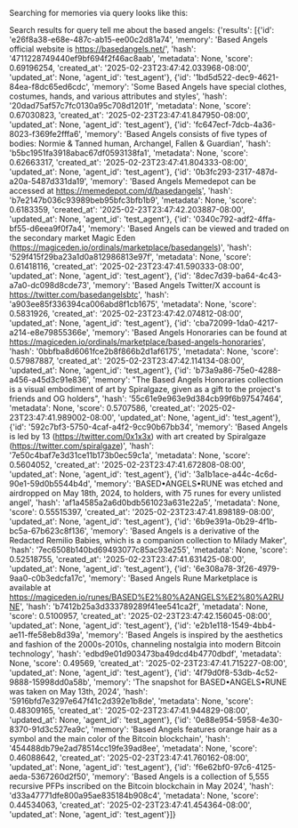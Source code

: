 Searching for memories via query looks like this:

Search results for query tell me about the based angels: {'results': [{'id': 'e26f8a38-e68e-487c-ab15-ee00c2d81a74', 'memory': 'Based Angels official website is https://basedangels.net/', 'hash': '4711228749440ef9bf694f2f46ac8aab', 'metadata': None, 'score': 0.69196254, 'created_at': '2025-02-23T23:47:42.033968-08:00', 'updated_at': None, 'agent_id': 'test_agent'}, {'id': '1bd5d522-dec9-4621-84ea-f8dc65ed6cdc', 'memory': 'Some Based Angels have special clothes, costumes, hands, and various attributes and styles', 'hash': '20dad75af57c7fc0130a95c708d1201f', 'metadata': None, 'score': 0.67030823, 'created_at': '2025-02-23T23:47:41.847950-08:00', 'updated_at': None, 'agent_id': 'test_agent'}, {'id': 'fc647ecf-7dcb-4a36-8023-f369fe2fffa6', 'memory': 'Based Angels consists of five types of bodies: Normie & Tanned human, Archangel, Fallen & Guardian', 'hash': 'b5bc1951fa3918abac67df0593138fa1', 'metadata': None, 'score': 0.62663317, 'created_at': '2025-02-23T23:47:41.804333-08:00', 'updated_at': None, 'agent_id': 'test_agent'}, {'id': '0b3fc293-2317-487d-a20a-5487d331da19', 'memory': 'Based Angels Memedepot can be accessed at https://memedepot.com/d/basedangels', 'hash': 'b7e2147b036c93989beb95bfc3bfb1b9', 'metadata': None, 'score': 0.6183359, 'created_at': '2025-02-23T23:47:42.203887-08:00', 'updated_at': None, 'agent_id': 'test_agent'}, {'id': '0340c792-adf2-4ffa-bf55-d6eea9f0f7a4', 'memory': 'Based Angels can be viewed and traded on the secondary market Magic Eden (https://magiceden.io/ordinals/marketplace/basedangels)', 'hash': '529f415f29ba23a1d0a812986813e97f', 'metadata': None, 'score': 0.61418116, 'created_at': '2025-02-23T23:47:41.590333-08:00', 'updated_at': None, 'agent_id': 'test_agent'}, {'id': '8dec7d39-ba64-4c43-a7a0-dc098d8cde73', 'memory': 'Based Angels Twitter/X account is https://twitter.com/basedangelsbtc', 'hash': 'a903ee85f336394ca006abd8f1cb1675', 'metadata': None, 'score': 0.5831926, 'created_at': '2025-02-23T23:47:42.074812-08:00', 'updated_at': None, 'agent_id': 'test_agent'}, {'id': 'cba72099-1da0-4217-a214-e8e79855366e', 'memory': 'Based Angels Honoraries can be found at https://magiceden.io/ordinals/marketplace/based-angels-honoraries', 'hash': '0bbfba8d6061fce2b8f866b2d1af6175', 'metadata': None, 'score': 0.57987887, 'created_at': '2025-02-23T23:47:42.114134-08:00', 'updated_at': None, 'agent_id': 'test_agent'}, {'id': 'b73a9a86-75e0-4288-a456-a45d3c91e836', 'memory': "The Based Angels Honoraries collection is a visual embodiment of art by Spiralgaze, given as a gift to the project's friends and OG holders", 'hash': '55c61e9e963e9d384cb99f6b97547464', 'metadata': None, 'score': 0.5707586, 'created_at': '2025-02-23T23:47:41.989002-08:00', 'updated_at': None, 'agent_id': 'test_agent'}, {'id': '592c7bf3-5750-4caf-a4f2-9cc90b67bb34', 'memory': 'Based Angels is led by 13 (https://twitter.com/0x1x3x) with art created by Spiralgaze (https://twitter.com/spiralgaze)', 'hash': '7e50c4baf7e3d31ce11b173b0ec59c1a', 'metadata': None, 'score': 0.5604052, 'created_at': '2025-02-23T23:47:41.672808-08:00', 'updated_at': None, 'agent_id': 'test_agent'}, {'id': '3a1b1ace-a44c-4c6d-90e1-59d0b5544b4d', 'memory': 'BASED•ANGELS•RUNE was etched and airdropped on May 18th, 2024, to holders, with 75 runes for every unlisted angel', 'hash': 'af1a4585a2a6d0bdb561023a631e22a5', 'metadata': None, 'score': 0.55515397, 'created_at': '2025-02-23T23:47:41.898189-08:00', 'updated_at': None, 'agent_id': 'test_agent'}, {'id': '6b9e391a-0b29-4f1b-bc5a-67b623c8f136', 'memory': 'Based Angels is a derivative of the Redacted Remilio Babies, which is a companion collection to Milady Maker', 'hash': '7ec6508b140bd69493077c85ac93e255', 'metadata': None, 'score': 0.52518755, 'created_at': '2025-02-23T23:47:41.631425-08:00', 'updated_at': None, 'agent_id': 'test_agent'}, {'id': '6e308a78-3f26-4979-9aa0-c0b3edcfa17c', 'memory': 'Based Angels Rune Marketplace is available at https://magiceden.io/runes/BASED%E2%80%A2ANGELS%E2%80%A2RUNE', 'hash': 'b7412b25a3d333789289f41ee541ca2f', 'metadata': None, 'score': 0.5100957, 'created_at': '2025-02-23T23:47:42.156045-08:00', 'updated_at': None, 'agent_id': 'test_agent'}, {'id': 'e2b1e118-1549-4bb4-ae11-ffe58eb8d39a', 'memory': 'Based Angels is inspired by the aesthetics and fashion of the 2000s-2010s, channeling nostalgia into modern Bitcoin technology', 'hash': 'edbd9e01d903473ba49dcd4b4770dbdf', 'metadata': None, 'score': 0.49569, 'created_at': '2025-02-23T23:47:41.715227-08:00', 'updated_at': None, 'agent_id': 'test_agent'}, {'id': '4f79d0f8-53db-4c52-9888-15998dd0a58b', 'memory': 'The snapshot for BASED•ANGELS•RUNE was taken on May 13th, 2024', 'hash': '5916bfd7e3297e647f41c2d392e1b8de', 'metadata': None, 'score': 0.48309165, 'created_at': '2025-02-23T23:47:41.944829-08:00', 'updated_at': None, 'agent_id': 'test_agent'}, {'id': '0e88e954-5958-4e30-8370-91d3c527ea9c', 'memory': 'Based Angels features orange hair as a symbol and the main color of the Bitcoin blockchain', 'hash': '454488db79e2ad78514cc19fe39ad8ee', 'metadata': None, 'score': 0.46088642, 'created_at': '2025-02-23T23:47:41.760162-08:00', 'updated_at': None, 'agent_id': 'test_agent'}, {'id': 'f6e62bf0-97c6-4125-aeda-5367260d2f50', 'memory': 'Based Angels is a collection of 5,555 recursive PFPs inscribed on the Bitcoin blockchain in May 2024', 'hash': 'd33a47771dfe800a95ae835184b908c4', 'metadata': None, 'score': 0.44534063, 'created_at': '2025-02-23T23:47:41.454364-08:00', 'updated_at': None, 'agent_id': 'test_agent'}]}